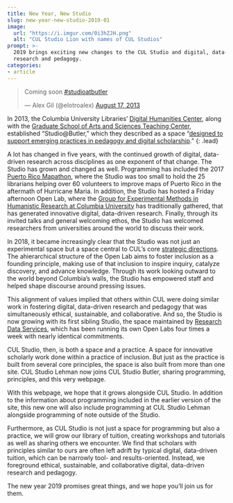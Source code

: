 ```yaml
---
title: New Year, New Studio
slug: new-year-new-studio-2019-01
image:
  url: "https://i.imgur.com/0i3hZJH.png"
  alt: "CUL Studio Lion with names of CUL Studios"
prompt: >-
  2019 brings exciting new changes to the CUL Studio and digital, data-driven
  research and pedagogy.
categories:
- article
---
```


<blockquote class="twitter-tweet" data-lang="en">
<p lang="en" dir="ltr">Coming soon <a href="https://twitter.com/hashtag/studioatbutler?src=hash&amp;ref_src=twsrc%5Etfw">#studioatbutler</a></p>
&mdash; Alex Gil (@elotroalex) <a href="https://twitter.com/elotroalex/status/368817038828908546?ref_src=twsrc%5Etfw">August 17, 2013</a>
</blockquote>
<script async src="https://platform.twitter.com/widgets.js" charset="utf-8"></script>



In 2013, the Columbia University Libraries’ [Digital Humanities
Center](http://library.columbia.edu/locations/dhc.html), along
with the [Graduate School of Arts and Sciences Teaching
Center](http://teachingcenter.wikischolars.columbia.edu/), established
“Studio@Butler,” which they described as a space “[designed to support emerging
practices in pedagogy and digital
scholarship](https://library.columbia.edu/news/libraries/2013/2013-9-11_Studio_Butler_Opens.html).” 
{: .lead}

A lot has changed in five years, with the continued growth of digital,
data-driven research across disciplines as one exponent of that change. The
Studio has grown and changed as well. Programming has included the 2017
[Puerto Rico
Mapathon](https://www.nytimes.com/2017/10/02/nyregion/maps-puerto-rico-hurricane-maria.html),
where the Studio was too small to hold the 25 librarians helping over 60
volunteers to improve maps of Puerto Rico in the aftermath of Hurricane Maria.
In addition, the Studio has hosted a Friday afternoon Open Lab, where the
[Group for Experimental Methods in Humanistic Research at Columbia
University](http://xpmethod.plaintext.in) has traditionally gathered, that has
generated innovative digital, data-driven research. Finally, through its
invited talks and general welcoming ethos, the Studio has welcomed researchers
from universities around the world to discuss their work. 

In 2018, it became increasingly clear that the Studio was not just an
experimental space but a space central to CUL’s core [strategic
directions](https://strategicdirections.library.columbia.edu/). The
ahierarchical structure of the Open Lab aims to foster inclusion as a founding
principle, making use of that inclusion to inspire inquiry, catalyze
discovery, and advance knowledge. Through its work looking outward to the
world beyond Columbia’s walls, the Studio has empowered staff and helped shape
discourse around pressing issues.

This alignment of values implied that others within CUL were doing similar
work in fostering digital, data-driven research and pedagogy that was
simultaneously ethical, sustainable, and collaborative. And so, the Studio is
now growing with its first sibling Studio, the space maintained by [Research
Data
Services](https://library.columbia.edu/services/research-data-services.html),
which has been running its own Open Labs four times a week with nearly
identical commitments.

CUL Studio, then, is both a space and a practice. A space for innovative
scholarly work done within a practice of inclusion. But just as the practice
is built from several core principles, the space is also built from more than
one site. CUL Studio Lehman now joins CUL Studio Butler, sharing programming,
principles, and this very webpage.

With this webpage, we hope that it grows alongside CUL Studio. In addition to
the information about programming included in the earlier version of the site,
this new one will also include programming at CUL Studio
Lehman alongside programming of note outside of the Studio.

Furthermore, as CUL Studio is not just a space for programming but also a
practice, we will grow our library of tuition, creating workshops and
tutorials as well as sharing others we encounter. We find that scholars with
principles similar to ours are often left adrift by typical digital,
data-driven tuition, which can be narrowly tool- and results-oriented.
Instead, we foreground ethical, sustainable, and collaborative digital,
data-driven research and pedagogy.

The new year 2019 promises great things, and we hope you’ll join us for them.
